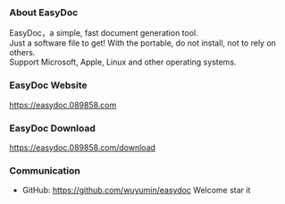 ### About EasyDoc

EasyDoc，a simple, fast document generation tool.  
Just a software file to get! With the portable, do not install, not to rely on others.  
Support Microsoft, Apple, Linux and other operating systems.

### EasyDoc Website

<https://easydoc.089858.com>

### EasyDoc Download

<https://easydoc.089858.com/download>

### Communication

- GitHub: <https://github.com/wuyumin/easydoc> Welcome star it
